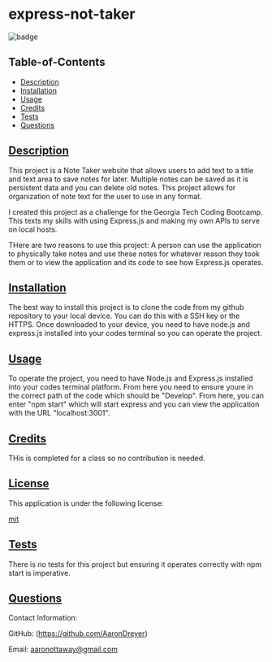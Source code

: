  # express-not-taker

  ![badge](https://img.shields.io/badge/license-mit-blue)

  ## Table-of-Contents

  * [Description](#description)
  * [Installation](#installation)
  * [Usage](#usage)
  * [Credits](#credits)
  * [Tests](#tests)
  * [Questions](#questions)
  
  ## [Description](#table-of-contents)

  This project is a Note Taker website that allows users to add text to a title and text area to save notes for later. Multiple notes can be saved as it is persistent data and you can delete old notes. This project allows for organization of note text for the user to use in any format.

  I created this project as a challenge for the Georgia Tech Coding Bootcamp. This texts my skills with using Express.js and making my own APIs to serve on local hosts.

  THere are two reasons to use this project: A person can use the application to physically take notes and use these notes for whatever reason they took them or to view the application and its code to see how Express.js operates.

  ## [Installation](#table-of-contents)

  The best way to install this project is to clone the code from my github repository to your local device. You can do this with a SSH key or the HTTPS. Once downloaded to your device, you need to have node.js and express.js installed into your codes terminal so you can operate the project.

  ## [Usage](#table-of-contents)

  To operate the project, you need to have Node.js and Express.js installed into your codes terminal platform. From here you need to ensure youre in the correct path of the code which should be "Develop". From here, you can enter "npm start" which will start express and you can view the application with the URL "localhost:3001".
  
  ## [Credits](#table-of-contents)

  THis is completed for a class so no contribution is needed.

  
  ## [License](#table-of-contents)

  This application is under the following license:

  [mit](https://choosealicense.com/licenses/mit)
    
  
  ## [Tests](#table-of-contents)

  There is no tests for this project but ensuring it operates correctly with npm start is imperative.

  ## [Questions](#table-of-contents)

  Contact Information:

  GitHub: (https://github.com/AaronDreyer)

  Email: aaronottaway@gmail.com

